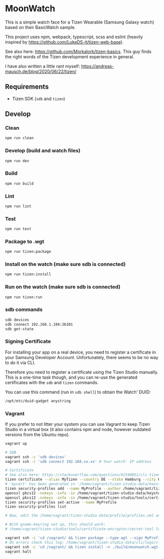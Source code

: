 # MoonWatch

This is a simple watch face for a Tizen Wearable (Samsung Galaxy watch) based on their BasicWatch sample.

This project uses npm, webpack, typescript, scss and eslint (heavily inspired by https://github.com/LukeDS-it/tizen-web-base).

See also here: https://github.com/Morkalork/tizen-basics. This guy finds the right words of the Tizen development experience in general.

I have also written a little rant myself: https://andreas-mausch.de/blog/2020/06/22/tizen/

## Requirements

- Tizen SDK (`sdb` and `tizen`)

## Develop

### Clean

```bash
npm run clean
```

### Develop (build and watch files)

```bash
npm run dev
```

### Build

```bash
npm run build
```

### Lint

```bash
npm run lint
```

### Test

```bash
npm run test
```

### Package to .wgt

```bash
npm run tizen:package
```

### Install on the watch (make sure sdb is connected)

```bash
npm run tizen:install
```

### Run on the watch (make sure sdb is connected)

```bash
npm run tizen:run
```

### sdb commands

```bash
sdb devices
sdb connect 192.168.1.104:26101
sdb get-state
```

### Signing Certificate

For installing your app on a real device, you need to register a certificate in your Samsung Developer Account.
Unfortunately, there seems to be no way to do it via CLI.

Therefore you need to register a certificate using the Tizen Studio manually.
This is a one-time task though, and you can re-use the generated certificates with the `sdb` and `tizen` commands.

You can use this command (run in `sdb shell`) to obtain the Watch' DUID:

```bash
/opt/etc/duid-gadget anystring
```

### Vagrant

If you prefer to not litter your system you can use Vagrant to keep Tizen Studio in a virtual box
(it also contains npm and node, however outdated versions from the Ubuntu repo).

```bash
vagrant up

# SDB
vagrant ssh -c 'sdb devices'
vagrant ssh -c 'sdb connect 192.168.xx.xx' # Your watch' IP address

# Certificate
# See also here: https://stackoverflow.com/questions/61540051/cli-tizen-build-web-displays-invalid-password-error
tizen certificate --alias MyTizen --country DE --state Hamburg --city Hamburg --organization Tizen --unit Development --name neonew --email neonew@gmail.com --filename mycert --password password
# 'mycert' has been generated in '/home/vagrant/tizen-studio-data/keystore/author'.
tizen security-profiles add --name MyProfile --author /home/vagrant/tizen-studio-data/keystore/author/mycert.p12 --password password
openssl pkcs12 -nokeys -info -in /home/vagrant/tizen-studio-data/keystore/author/mycert.p12 -passin pass:password
openssl pkcs12 -nokeys -info -in /home/vagrant/tizen-studio/tools/certificate-generator/certificates/distributor/tizen-distributor-signer.p12 -passin pass:tizenpkcs12passfordsigner
tizen security-profiles set-active --name MyProfile
tizen security-profiles list

# Now, edit the /home/vagrant/tizen-studio-data/profile/profiles.xml and replace the passwords with 'password' and 'tizenpkcs12passfordsigner'

# With gnome-keyring set up, this should work:
# /home/vagrant/tizen-studio/tools/certificate-encryptor/secret-tool lookup --label=tizen-studio

vagrant ssh -c 'cd /vagrant/ && tizen package --type wgt --sign MyProfile -- ./build/'
# On errors check this log: /home/vagrant/tizen-studio-data/cli/logs/cli.log
vagrant ssh -c 'cd /vagrant/ && tizen install -n ./build/moonwatch.wgt'
vagrant halt
```
